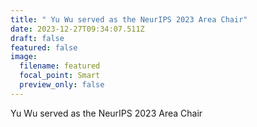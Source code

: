 ```yaml
---
title: " Yu Wu served as the NeurIPS 2023 Area Chair"
date: 2023-12-27T09:34:07.511Z
draft: false
featured: false
image:
  filename: featured
  focal_point: Smart
  preview_only: false
---
```

 Yu Wu served as the NeurIPS 2023 Area Chair